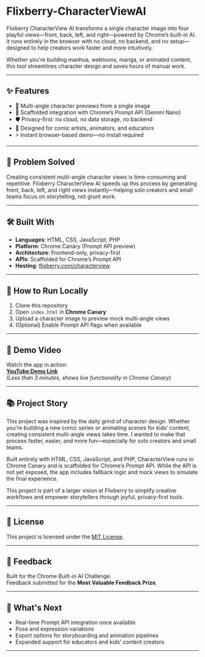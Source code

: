 # Flixberry-CharacterViewAI

Flixberry CharacterView AI transforms a single character image into four playful views—front, back, left, and right—powered by Chrome’s built-in AI. It runs entirely in the browser with no cloud, no backend, and no setup—designed to help creators work faster and more intuitively.

Whether you're building manhua, webtoons, manga, or animated content, this tool streamlines character design and saves hours of manual work.

---

## ✨ Features

- 🔄 Multi-angle character previews from a single image
- 🧠 Scaffolded integration with Chrome’s Prompt API (Gemini Nano)
- 🛡️ Privacy-first: no cloud, no data storage, no backend
- 🎨 Designed for comic artists, animators, and educators
- ⚡ Instant browser-based demo—no install required

---

## 🧩 Problem Solved

Creating consistent multi-angle character views is time-consuming and repetitive. Flixberry CharacterView AI speeds up this process by generating front, back, left, and right views instantly—helping solo creators and small teams focus on storytelling, not grunt work.

---

## 🛠️ Built With

- **Languages**: HTML, CSS, JavaScript, PHP  
- **Platform**: Chrome Canary (Prompt API preview)  
- **Architecture**: Frontend-only, privacy-first  
- **APIs**: Scaffolded for Chrome’s Prompt API  
- **Hosting**: [flixberry.com/characterview](https://flixberry.com/characterview)

---

## 🚀 How to Run Locally

1. Clone this repository  
2. Open `index.html` in **Chrome Canary**  
3. Upload a character image to preview mock multi-angle views  
4. (Optional) Enable Prompt API flags when available

---

## 🎥 Demo Video

Watch the app in action:  
**[YouTube Demo Link](https://your-demo-link-here.com)**  
*(Less than 3 minutes, shows live functionality in Chrome Canary)*

---

## 📚 Project Story

This project was inspired by the daily grind of character design. Whether you're building a new comic series or animating scenes for kids’ content, creating consistent multi-angle views takes time. I wanted to make that process faster, easier, and more fun—especially for solo creators and small teams.

Built entirely with HTML, CSS, JavaScript, and PHP, CharacterView runs in Chrome Canary and is scaffolded for Chrome’s Prompt API. While the API is not yet exposed, the app includes fallback logic and mock views to simulate the final experience.

This project is part of a larger vision at Flixberry to simplify creative workflows and empower storytellers through joyful, privacy-first tools.

---

## 📄 License

This project is licensed under the [MIT License](LICENSE).

---

## 🧠 Feedback

Built for the Chrome Built-in AI Challenge.  
Feedback submitted for the **Most Valuable Feedback Prize**.

---

## 🔮 What's Next

- Real-time Prompt API integration once available  
- Pose and expression variations  
- Export options for storyboarding and animation pipelines  
- Expanded support for educators and kids’ content creators

---

